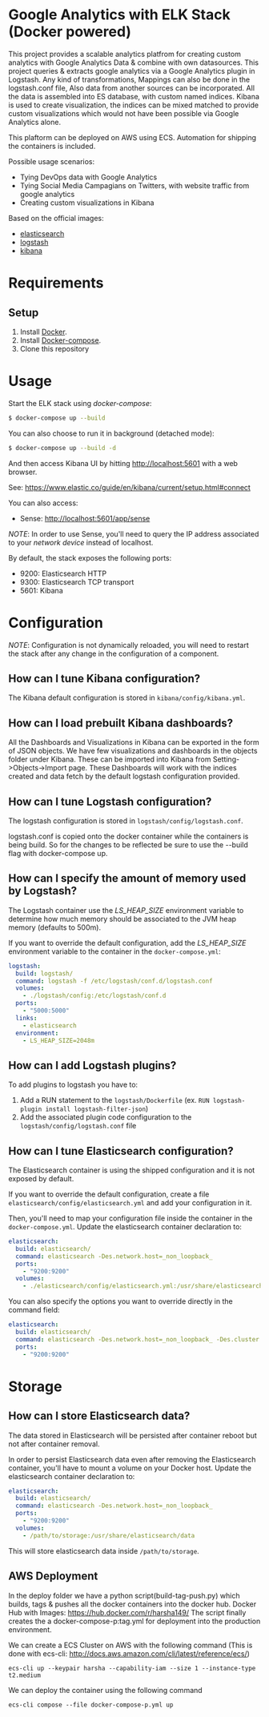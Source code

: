 # Google Analytics with ELK Stack (Docker powered)

This project provides a scalable analytics platfrom for creating custom analytics with Google Analytics Data & combine with own datasources. This project queries & extracts google analytics via a Google Analytics plugin in Logstash. Any kind of transformations, Mappings can also be done in the logstash.conf file, Also data from another sources can be incorporated. All the data is assembled into ES database, with custom named indices. 
Kibana is used to create visualization, the indices can be mixed matched to provide custom visualizations which would not have been possible via Google Analytics alone.

This plaftorm can be deployed on AWS using ECS. Automation for shipping the containers is included.

Possible usage scenarios:
  * Tying DevOps data with Google Analytics 
  * Tying Social Media Campagians on Twitters, with website traffic from google analytics
  * Creating custom visualizations in Kibana

Based on the official images:
* [elasticsearch](https://registry.hub.docker.com/_/elasticsearch/)
* [logstash](https://registry.hub.docker.com/_/logstash/)
* [kibana](https://registry.hub.docker.com/_/kibana/)

# Requirements

## Setup

1. Install [Docker](http://docker.io).
2. Install [Docker-compose](http://docs.docker.com/compose/install/).
3. Clone this repository


# Usage

Start the ELK stack using *docker-compose*:

```bash
$ docker-compose up --build
```

You can also choose to run it in background (detached mode):

```bash
$ docker-compose up --build -d
```
And then access Kibana UI by hitting [http://localhost:5601](http://localhost:5601) with a web browser.

See: https://www.elastic.co/guide/en/kibana/current/setup.html#connect

You can also access:
* Sense: [http://localhost:5601/app/sense](http://localhost:5601/app/sense)

*NOTE*: In order to use Sense, you'll need to query the IP address associated to your *network device* instead of localhost.

By default, the stack exposes the following ports:
* 9200: Elasticsearch HTTP
* 9300: Elasticsearch TCP transport
* 5601: Kibana

# Configuration

*NOTE*: Configuration is not dynamically reloaded, you will need to restart the stack after any change in the configuration of a component.

## How can I tune Kibana configuration?

The Kibana default configuration is stored in `kibana/config/kibana.yml`.

## How can I load prebuilt Kibana dashboards?

All the Dashboards and Visualizations in Kibana can be exported in the form of JSON objects. We have few visualizations and dashboards in the objects folder under Kibana. These can be imported into Kibana from Setting->Objects->Import page. 
These Dashboards will work with the indices created and data fetch by the default logstash configuration provided. 

## How can I tune Logstash configuration?

The logstash configuration is stored in `logstash/config/logstash.conf`.

logstash.conf is copied onto the docker container while the containers is being build. So for the changes to be reflected be sure to use the --build flag with docker-compose up. 

## How can I specify the amount of memory used by Logstash?

The Logstash container use the *LS_HEAP_SIZE* environment variable to determine how much memory should be associated to the JVM heap memory (defaults to 500m).

If you want to override the default configuration, add the *LS_HEAP_SIZE* environment variable to the container in the `docker-compose.yml`:

```yml
logstash:
  build: logstash/
  command: logstash -f /etc/logstash/conf.d/logstash.conf
  volumes:
    - ./logstash/config:/etc/logstash/conf.d
  ports:
    - "5000:5000"
  links:
    - elasticsearch
  environment:
    - LS_HEAP_SIZE=2048m
```

## How can I add Logstash plugins? ##

To add plugins to logstash you have to:

1. Add a RUN statement to the `logstash/Dockerfile` (ex. `RUN logstash-plugin install logstash-filter-json`)
2. Add the associated plugin code configuration to the `logstash/config/logstash.conf` file

## How can I tune Elasticsearch configuration?

The Elasticsearch container is using the shipped configuration and it is not exposed by default.

If you want to override the default configuration, create a file `elasticsearch/config/elasticsearch.yml` and add your configuration in it.

Then, you'll need to map your configuration file inside the container in the `docker-compose.yml`. Update the elasticsearch container declaration to:

```yml
elasticsearch:
  build: elasticsearch/
  command: elasticsearch -Des.network.host=_non_loopback_
  ports:
    - "9200:9200"
  volumes:
    - ./elasticsearch/config/elasticsearch.yml:/usr/share/elasticsearch/config/elasticsearch.yml
```

You can also specify the options you want to override directly in the command field:

```yml
elasticsearch:
  build: elasticsearch/
  command: elasticsearch -Des.network.host=_non_loopback_ -Des.cluster.name: my-cluster
  ports:
    - "9200:9200"
```

# Storage

## How can I store Elasticsearch data?

The data stored in Elasticsearch will be persisted after container reboot but not after container removal.

In order to persist Elasticsearch data even after removing the Elasticsearch container, you'll have to mount a volume on your Docker host. Update the elasticsearch container declaration to:

```yml
elasticsearch:
  build: elasticsearch/
  command: elasticsearch -Des.network.host=_non_loopback_
  ports:
    - "9200:9200"
  volumes:
    - /path/to/storage:/usr/share/elasticsearch/data
```

This will store elasticsearch data inside `/path/to/storage`.


## AWS Deployment

In the deploy folder we have a python script(build-tag-push.py) which builds, tags & pushes all the docker containers into the docker hub.
Docker Hub with Images:
https://hub.docker.com/r/harsha149/
The script finally creates the a docker-compose-p:tag.yml for deployment into the production environment.

We can create a ECS Cluster on AWS with the following command (This is done with ecs-cli: http://docs.aws.amazon.com/cli/latest/reference/ecs/)
```
ecs-cli up --keypair harsha --capability-iam --size 1 --instance-type t2.medium
```
We can deploy the container using the following command 
```
ecs-cli compose --file docker-compose-p.yml up
```


